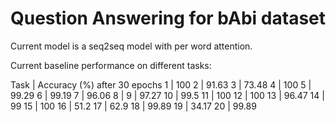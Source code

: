 # Question Answering for bAbi dataset

Current model is a seq2seq model with per word attention.

Current baseline performance on different tasks:

Task | Accuracy (%) after 30 epochs
1    | 100
2    | 91.63
3    | 73.48
4    | 100
5    | 99.29
6    | 99.19
7    | 96.06
8    | 
9    | 97.27
10   | 99.5
11   | 100
12   | 100
13   | 96.47
14   | 99
15   | 100
16   | 51.2
17   | 62.9
18   | 99.89
19   | 34.17
20   | 99.89
